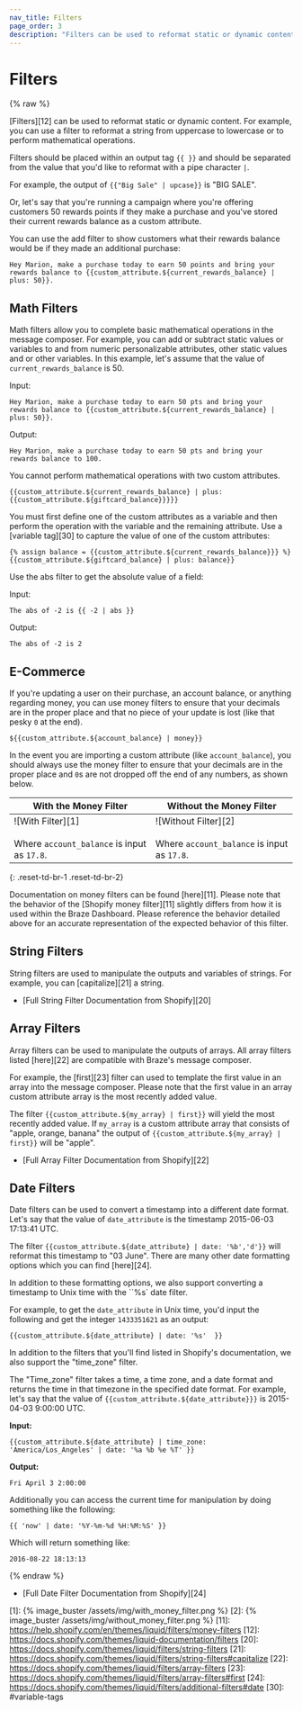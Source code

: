 ```yaml
---
nav_title: Filters
page_order: 3
description: "Filters can be used to reformat static or dynamic content. This reference article covers the filters supported by Liquid."
---
```


# Filters

{% raw %}

[Filters][12] can be used to reformat static or dynamic content. For example, you can use a filter to reformat a string from uppercase to lowercase or to perform mathematical operations.

Filters should be placed within an output tag `{{ }}` and should be separated from the value that you'd like to reformat with a pipe character `|`.

For example, the output of `{{"Big Sale" | upcase}}` is "BIG SALE".

Or, let's say that you're running a campaign where you're offering customers 50 rewards points if they make a purchase and you've stored their current rewards balance as a custom attribute.

You can use the add filter to show customers what their rewards balance would be if they made an additional purchase:

```liquid
Hey Marion, make a purchase today to earn 50 points and bring your rewards balance to {{custom_attribute.${current_rewards_balance} | plus: 50}}.
```

## Math Filters

Math filters allow you to complete basic mathematical operations in the message composer. For example, you can add or subtract static values or variables to and from numeric personalizable attributes, other static values and or other variables. In this example, let's assume that the value of `current_rewards_balance` is 50.

Input:

```liquid
Hey Marion, make a purchase today to earn 50 pts and bring your rewards balance to {{custom_attribute.${current_rewards_balance} | plus: 50}}.
```

Output:

```liquid
Hey Marion, make a purchase today to earn 50 pts and bring your rewards balance to 100.
```

You cannot perform mathematical operations with two custom attributes.

```liquid
{{custom_attribute.${current_rewards_balance} | plus: {{custom_attribute.${giftcard_balance}}}}}
```

You must first define one of the custom attributes as a variable and then perform the operation with the variable and the remaining attribute. Use a [variable tag][30] to capture the value of one of the custom attributes:

```liquid
{% assign balance = {{custom_attribute.${current_rewards_balance}}} %}
{{custom_attribute.${giftcard_balance} | plus: balance}}
```

Use the abs filter to get the absolute value of a field:

Input:
```liquid
The abs of -2 is {{ -2 | abs }}
```

Output:
```liquid
The abs of -2 is 2
```



## E-Commerce

If you're updating a user on their purchase, an account balance, or anything regarding money, you can use money filters to ensure that your decimals are in the proper place and that no piece of your update is lost (like that pesky `0` at the end).

```liquid
${{custom_attribute.${account_balance} | money}}
```

In the event you are importing a custom attribute (like `account_balance`), you should always use the money filter to ensure that your decimals are in the proper place and `0`s are not dropped off the end of any numbers, as shown below.

| With the Money Filter | Without the Money Filter |
|---|---|
|![With Filter][1] <br> <br> Where `account_balance` is input as `17.8`. | ![Without Filter][2] <br> <br> Where `account_balance` is input as `17.8`.|
{: .reset-td-br-1 .reset-td-br-2}

Documentation on money filters can be found [here][11]. Please note that the behavior of the [Shopify money filter][11] slightly differs from how it is used within the Braze Dashboard. Please reference the behavior detailed above for an accurate representation of the expected behavior of this filter.

## String Filters

String filters are used to manipulate the outputs and variables of strings. For example, you can [capitalize][21] a string.

- [Full String Filter Documentation from Shopify][20]

## Array Filters

Array filters can be used to manipulate the outputs of arrays. All array filters listed [here][22] are compatible with Braze's message composer.

For example, the [first][23] filter can used to template the first value in an array into the message composer. Please note that the first value in an array custom attribute array is the most recently added value.

The filter `{{custom_attribute.${my_array} | first}}` will yield the most recently added value. If `my_array` is a custom attribute array that consists of "apple, orange, banana" the output of `{{custom_attribute.${my_array} | first}}` will be "apple".

- [Full Array Filter Documentation from Shopify][22]

## Date Filters

Date filters can be used to convert a timestamp into a different date format. Let's say that the value of `date_attribute` is the timestamp 2015-06-03 17:13:41 UTC.

The filter `{{custom_attribute.${date_attribute} | date: '%b','d'}}` will reformat this timestamp to "03 June". There are many other date formatting options which you can find [here][24].

In addition to these formatting options, we also support converting a timestamp to Unix time with the ``%s` date filter.

For example, to get the `date_attribute` in Unix time, you'd input the following and get the integer `1433351621` as an output:

```liquid
{{custom_attribute.${date_attribute} | date: '%s'  }}
```

In addition to the filters that you'll find listed in Shopify's documentation, we also support the "time_zone" filter.

The "Time_zone" filter takes a time, a time zone, and a date format and returns the time in that timezone in the specified date format. For example, let's say that the value of `{{custom_attribute.${date_attribute}}}` is 2015-04-03 9:00:00 UTC.

**Input:**

```liquid
{{custom_attribute.${date_attribute} | time_zone: 'America/Los_Angeles' | date: '%a %b %e %T' }}
```

**Output:**

```
Fri April 3 2:00:00
```

Additionally you can access the current time for manipulation by doing something like the following:

```liquid
{{ 'now' | date: '%Y-%m-%d %H:%M:%S' }}
```

Which will return something like:

```liquid
2016-08-22 18:13:13
```

{% endraw %}

- [Full Date Filter Documentation from Shopify][24]

[1]: {% image_buster /assets/img/with_money_filter.png %}
[2]: {% image_buster /assets/img/without_money_filter.png %}
[11]: https://help.shopify.com/en/themes/liquid/filters/money-filters
[12]: https://docs.shopify.com/themes/liquid-documentation/filters
[20]: https://docs.shopify.com/themes/liquid/filters/string-filters
[21]: https://docs.shopify.com/themes/liquid/filters/string-filters#capitalize
[22]: https://docs.shopify.com/themes/liquid/filters/array-filters
[23]: https://docs.shopify.com/themes/liquid/filters/array-filters#first
[24]: https://docs.shopify.com/themes/liquid/filters/additional-filters#date
[30]: #variable-tags
